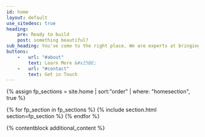 ```yaml
---
id: home
layout: default
use_sitedesc: true
heading:
    pre: Ready to build
    post: something beautiful?
sub_heading: You've come to the right place. We are experts at bringing ideas to life by building the things you see and interact with online.
buttons:
    -   url: "#about"
        text: Learn More &#x25BE;
    -   url: "#contact"
        text: Get in Touch
---
```


{% assign fp_sections = site.home | sort:"order" | where: "homesection", true %}

{% for fp_section in fp_sections %}
  {% include section.html section=fp_section %}
{% endfor %}

{% contentblock additional_content %}
